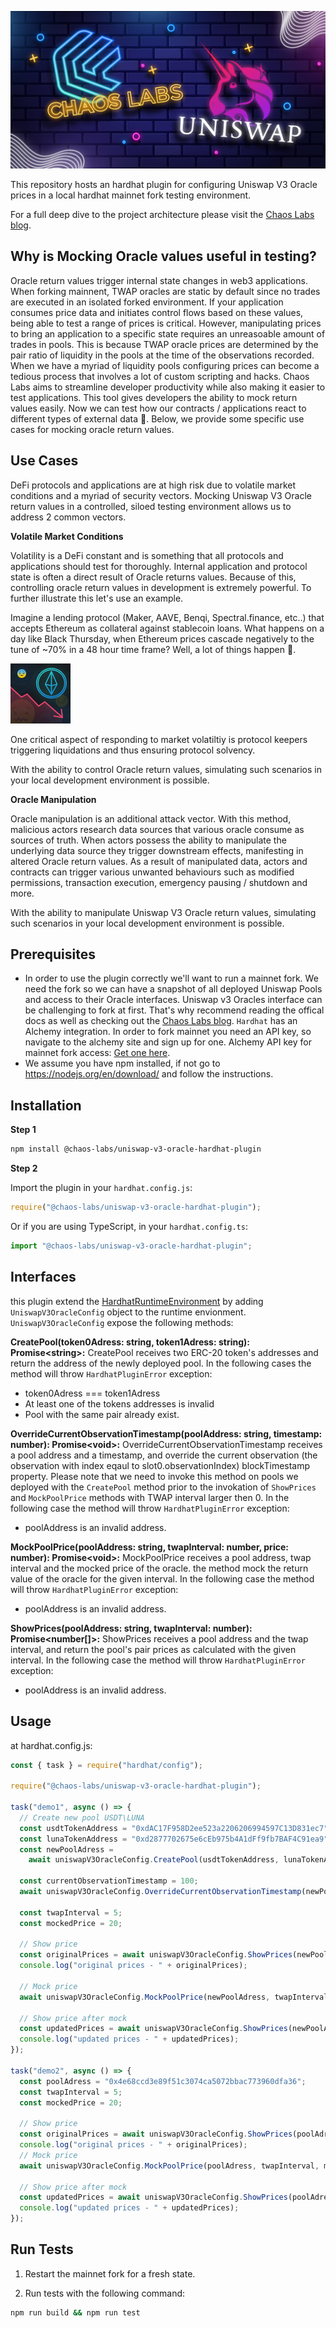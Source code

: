 ![Chaos Labs - Uniswap Collaboration](https://github.com/ChaosLabsInc/uniswap-v3-oracle-cli/blob/main/img/ChaosLabsUniswap.jpg)

This repository hosts an hardhat plugin for configuring Uniswap V3 Oracle prices in a local hardhat mainnet fork testing environment. 

For a full deep dive to the project architecture please visit the [Chaos Labs blog](https://chaoslabs.xyz/blog).

## Why is Mocking Oracle values useful in testing?

Oracle return values trigger internal state changes in web3 applications. When forking mainnent, TWAP oracles are static by default since no trades are executed in an isolated forked environment. If your application consumes price data and initiates control flows based on these values, being able to test a range of prices is critical. However, manipulating prices to bring an application to a specific state requires an unreasoable amount of trades in pools. This is because TWAP oracle prices are determined by the pair ratio of liquidity in the pools at the time of the observations recorded. When we have a myriad of liquidity pools configuring prices can become a tedious process that involves a lot of custom scripting and hacks. Chaos Labs aims to streamline developer productivity while also making it easier to test applications. This tool gives developers the ability to mock return values easily. Now we can test how our contracts / applications react to different types of external data 🤗. Below, we provide some specific use cases for mocking oracle return values.

## Use Cases

DeFi protocols and applications are at high risk due to volatile market conditions and a myriad of security vectors. Mocking Uniswap V3 Oracle return values in a controlled, siloed testing environment allows us to address 2 common vectors.

**Volatile Market Conditions**

Volatility is a DeFi constant and is something that all protocols and applications should test for thoroughly. Internal application and protocol state is often a direct result of Oracle returns values. Because of this, controlling oracle return values in development is extremely powerful. To further illustrate this let's use an example.

Imagine a lending protocol (Maker, AAVE, Benqi, Spectral.finance, etc..) that accepts Ethereum as collateral against stablecoin loans. What happens on a day like Black Thursday, when Ethereum prices cascade negatively to the tune of ~70% in a 48 hour time frame? Well, a lot of things happen 🤦.

![Black Thursday Img](https://github.com/ChaosLabsInc/uniswap-v3-oracle-cli/blob/main/img/Cascading-ETH.png)

One critical aspect of responding to market volatiltiy is protocol keepers triggering liquidations and thus ensuring protocol solvency.

With the ability to control Oracle return values, simulating such scenarios in your local development environment is possible.

**Oracle Manipulation**

Oracle manipulation is an additional attack vector. With this method, malicious actors research data sources that various oracle consume as sources of truth. When actors possess the ability to manipulate the underlying data source they trigger downstream effects, manifesting in altered Oracle return values. As a result of manipulated data, actors and contracts can trigger various unwanted behaviours such as modified permissions, transaction execution, emergency pausing / shutdown and more.

With the ability to manipulate Uniswap V3 Oracle return values, simulating such scenarios in your local development environment is possible.

## Prerequisites

* In order to use the plugin correctly we'll want to run a mainnet fork. We need the fork so we can have a snapshot of all deployed Uniswap Pools and access to their Oracle interfaces. Uniswap v3 Oracles interface can be challenging to fork at first. That's why recommend reading the offical docs as well as checking out the [Chaos Labs blog](https://chaoslabs.xyz/blog).
`Hardhat` has an Alchemy integration. In order to fork mainnet you need an API key, so navigate to the alchemy site and sign up for one. Alchemy API key for mainnet fork access: [Get one here](https://www.alchemy.com/).
* We assume you have npm installed, if not go to https://nodejs.org/en/download/ and follow the instructions.

## Installation

**Step 1**

```bash
npm install @chaos-labs/uniswap-v3-oracle-hardhat-plugin
```

**Step 2**

Import the plugin in your `hardhat.config.js`:

```js
require("@chaos-labs/uniswap-v3-oracle-hardhat-plugin");
```

Or if you are using TypeScript, in your `hardhat.config.ts`:

```ts
import "@chaos-labs/uniswap-v3-oracle-hardhat-plugin";
```

## Interfaces

this plugin extend the [HardhatRuntimeEnvironment](https://hardhat.org/advanced/hardhat-runtime-environment.html) by adding `UniswapV3OracleConfig` object to the runtime envionment.
 `UniswapV3OracleConfig` expose the following methods:

 **CreatePool(token0Adress: string, token1Adress: string): Promise\<string\>:**
CreatePool receives two ERC-20 token's addresses and return the address of the newly deployed pool.
In the following cases the method will throw `HardhatPluginError` exception:
* token0Adress === token1Adress
* At least one of the tokens addresses is invalid
* Pool with the same pair already exist.

 **OverrideCurrentObservationTimestamp(poolAddress: string, timestamp: number): Promise\<void\>:**
 OverrideCurrentObservationTimestamp receives a pool address and a timestamp, and override the current observation (the observation with index eqaul to slot0.observationIndex) blockTimestamp property.
 Please note that we need to invoke this method on pools we deployed with the `CreatePool` method prior to the invokation of `ShowPrices` and `MockPoolPrice` methods with TWAP interval larger then 0.
 In the following case the method will throw `HardhatPluginError` exception:
* poolAddress is an invalid address.

 **MockPoolPrice(poolAddress: string, twapInterval: number, price: number): Promise\<void\>:**
MockPoolPrice receives a pool address, twap interval and the mocked price of the oracle. the method mock the return value of the oracle for the given interval.
 In the following case the method will throw `HardhatPluginError` exception:
* poolAddress is an invalid address.

 **ShowPrices(poolAddress: string, twapInterval: number): Promise\<number[]\>:**
 ShowPrices receives a pool address and the twap interval, and return the pool's pair prices as calculated with the given interval.
  In the following case the method will throw `HardhatPluginError` exception:
* poolAddress is an invalid address.

## Usage

at hardhat.config.js:
```js
const { task } = require("hardhat/config");

require("@chaos-labs/uniswap-v3-oracle-hardhat-plugin");

task("demo1", async () => {
  // Create new pool USDT\LUNA
  const usdtTokenAddress = "0xdAC17F958D2ee523a2206206994597C13D831ec7";
  const lunaTokenAddress = "0xd2877702675e6cEb975b4A1dFf9fb7BAF4C91ea9";
  const newPoolAdress =
    await uniswapV3OracleConfig.CreatePool(usdtTokenAddress, lunaTokenAddress);

  const currentObservationTimestamp = 100;
  await uniswapV3OracleConfig.OverrideCurrentObservationTimestamp(newPoolAdress, currentObservationTimestamp);

  const twapInterval = 5;
  const mockedPrice = 20;

  // Show price
  const originalPrices = await uniswapV3OracleConfig.ShowPrices(newPoolAdress, twapInterval);
  console.log("original prices - " + originalPrices);

  // Mock price
  await uniswapV3OracleConfig.MockPoolPrice(newPoolAdress, twapInterval, mockedPrice);

  // Show price after mock
  const updatedPrices = await uniswapV3OracleConfig.ShowPrices(newPoolAdress, twapInterval);
  console.log("updated prices - " + updatedPrices);
});

task("demo2", async () => {
  const poolAdress = "0x4e68ccd3e89f51c3074ca5072bbac773960dfa36";
  const twapInterval = 5;
  const mockedPrice = 20;

  // Show price
  const originalPrices = await uniswapV3OracleConfig.ShowPrices(poolAdress, twapInterval);
  console.log("original prices - " + originalPrices);
  // Mock price
  await uniswapV3OracleConfig.MockPoolPrice(poolAdress, twapInterval, mockedPrice);

  // Show price after mock
  const updatedPrices = await uniswapV3OracleConfig.ShowPrices(poolAdress, twapInterval);
  console.log("updated prices - " + updatedPrices);
});
```
## Run Tests

1. Restart the mainnet fork for a fresh state.

2. Run tests with the following command:

```bash
npm run build && npm run test
```
